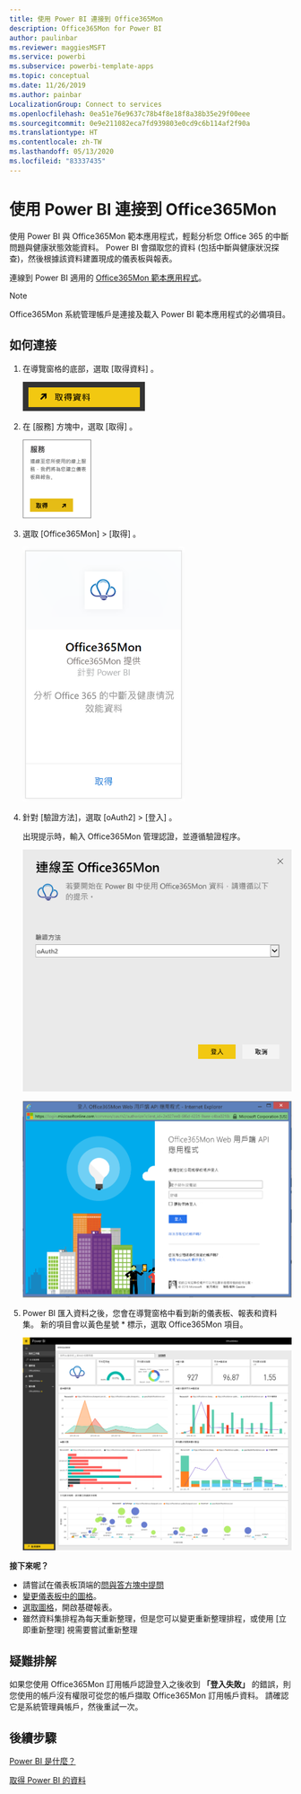 ```yaml
---
title: 使用 Power BI 連接到 Office365Mon
description: Office365Mon for Power BI
author: paulinbar
ms.reviewer: maggiesMSFT
ms.service: powerbi
ms.subservice: powerbi-template-apps
ms.topic: conceptual
ms.date: 11/26/2019
ms.author: painbar
LocalizationGroup: Connect to services
ms.openlocfilehash: 0ea51e76e9637c78b4f8e18f8a38b35e29f00eee
ms.sourcegitcommit: 0e9e211082eca7fd939803e0cd9c6b114af2f90a
ms.translationtype: HT
ms.contentlocale: zh-TW
ms.lasthandoff: 05/13/2020
ms.locfileid: "83337435"
---
```

# <a name="connect-to-office365mon-with-power-bi"></a>使用 Power BI 連接到 Office365Mon
使用 Power BI 與 Office365Mon 範本應用程式，輕鬆分析您 Office 365 的中斷問題與健康狀態效能資料。 Power BI 會擷取您的資料 (包括中斷與健康狀況探查)，然後根據該資料建置現成的儀表板與報表。

連線到 Power BI 適用的 [Office365Mon 範本應用程式](https://msit.powerbi.com/groups/me/getapps/services/office365mon.office365mon_powerbi_v3)。

>[!NOTE]
>Office365Mon 系統管理帳戶是連接及載入 Power BI 範本應用程式的必備項目。

## <a name="how-to-connect"></a>如何連接
1. 在導覽窗格的底部，選取 [取得資料]  。
   
   ![](media/service-connect-to-office365mon/pbi_getdata.png)
2. 在 [服務]  方塊中，選取 [取得]  。
   
   ![](media/service-connect-to-office365mon/pbi_getservices.png) 
3. 選取 [Office365Mon]  \> [取得]  。
   
   ![](media/service-connect-to-office365mon/o365mon.png)
4. 針對 [驗證方法]，選取 [oAuth2]  \> [登入]  。
   
   出現提示時，輸入 Office365Mon 管理認證，並遵循驗證程序。
   
   ![](media/service-connect-to-office365mon/creds.png)
   
   ![](media/service-connect-to-office365mon/creds2.png)
5. Power BI 匯入資料之後，您會在導覽窗格中看到新的儀表板、報表和資料集。 新的項目會以黃色星號 \* 標示，選取 Office365Mon 項目。
   
   ![](media/service-connect-to-office365mon/dashboard4.png)

**接下來呢？**

* 請嘗試在儀表板頂端的[問與答方塊中提問](../consumer/end-user-q-and-a.md)
* [變更儀表板中的圖格](../create-reports/service-dashboard-edit-tile.md)。
* [選取圖格](../consumer/end-user-tiles.md)，開啟基礎報表。
* 雖然資料集排程為每天重新整理，但是您可以變更重新整理排程，或使用 [立即重新整理]  視需要嘗試重新整理

## <a name="troubleshooting"></a>疑難排解
如果您使用 Office365Mon 訂用帳戶認證登入之後收到 **「登入失敗」** 的錯誤，則您使用的帳戶沒有權限可從您的帳戶擷取 Office365Mon 訂用帳戶資料。 請確認它是系統管理員帳戶，然後重試一次。

## <a name="next-steps"></a>後續步驟
[Power BI 是什麼？](../fundamentals/power-bi-overview.md)

[取得 Power BI 的資料](service-get-data.md)
